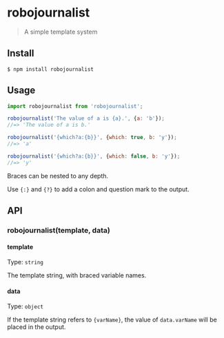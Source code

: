 # robojournalist

> A simple template system

## Install

```
$ npm install robojournalist
```

## Usage

```js
import robojournalist from 'robojournalist';

robojournalist('The value of a is {a}.', {a: 'b'});
//=> 'The value of a is b.'

robojournalist('{which?a:{b}}', {which: true, b: 'y'});
//=> 'a'

robojournalist('{which?a:{b}}', {which: false, b: 'y'});
//=> 'y'
```

Braces can be nested to any depth.

Use `{:}` and `{?}` to add a colon and question mark to the output.

## API

### robojournalist(template, data)

#### template

Type: `string`

The template string, with braced variable names.

#### data

Type: `object`

If the template string refers to `{varName}`, the value of `data.varName` will
be placed in the output.
